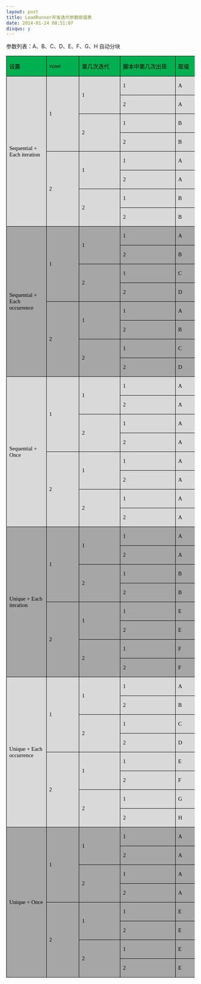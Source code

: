 ```yaml
---
layout: post
title: LoadRunner并发迭代参数取值表
date: 2014-01-24 08:51:07
disqus: y
---
```


参数列表：A、B、C、D、E、F、G、H
自动分块

<table class="MsoNormalTable  " border="0" cellspacing="0" cellpadding="0" width="437" style="">

<tbody>

<tr style="height:13.5pt">

<td width="91" nowrap="nowrap" style="width:68.4pt; border-style:none solid solid; border-right-color:windowtext; border-bottom-color:windowtext; border-left-color:windowtext; border-right-width:1pt; border-bottom-width:1pt; border-left-width:1pt; background-color:rgb(0,176,80); padding:0cm 5.4pt; height:13.5pt">

<span style="font-size:11pt; font-family:宋体; color:black">设置<span lang="EN-US"></span></span>

</td>

<td width="72" nowrap="nowrap" style="width:54.2pt; border-style:none solid solid none; border-bottom-color:windowtext; border-bottom-width:1pt; border-right-color:windowtext; border-right-width:1pt; background-color:rgb(0,176,80); padding:0cm 5.4pt; height:13.5pt">

<span class="SpellE"><span lang="EN-US" style="font-size:11pt; font-family:宋体; color:black">vuser</span></span><span lang="EN-US" style="font-size:11pt; font-family:宋体; color:black"></span>

</td>

<td width="94" nowrap="nowrap" style="width:70.8pt; border-style:none solid solid none; border-bottom-color:windowtext; border-bottom-width:1pt; border-right-color:windowtext; border-right-width:1pt; background-color:rgb(0,176,80); padding:0cm 5.4pt; height:13.5pt">

<span style="font-size:11pt; font-family:宋体; color:black">第几次迭代<span lang="EN-US"></span></span>

</td>

<td width="132" nowrap="nowrap" style="width:99.25pt; border-style:none solid solid none; border-bottom-color:windowtext; border-bottom-width:1pt; border-right-color:windowtext; border-right-width:1pt; background-color:rgb(0,176,80); padding:0cm 5.4pt; height:13.5pt">

<span style="font-size:11pt; font-family:宋体; color:black">脚本中第几次出现<span lang="EN-US"></span></span>

</td>

<td width="47" nowrap="nowrap" style="width:35.45pt; border-style:none solid solid none; border-bottom-color:windowtext; border-bottom-width:1pt; border-right-color:windowtext; border-right-width:1pt; background-color:rgb(0,176,80); padding:0cm 5.4pt; height:13.5pt">

<span style="font-size:11pt; font-family:宋体; color:black">取值<span lang="EN-US"></span></span>

</td>

</tr>

<tr style="height:13.5pt">

<td width="91" rowspan="8" style="width:68.4pt; border-style:none solid solid; border-right-color:windowtext; border-bottom-color:windowtext; border-left-color:windowtext; border-right-width:1pt; border-bottom-width:1pt; border-left-width:1pt; background-color:rgb(217,217,217); padding:0cm 5.4pt; height:13.5pt">

<span lang="EN-US" style="font-size:11pt; font-family:宋体; color:black">Sequential + Each iteration</span>

</td>

<td width="72" nowrap="nowrap" rowspan="4" style="width:54.2pt; border-style:none solid solid none; border-bottom-color:windowtext; border-bottom-width:1pt; border-right-color:windowtext; border-right-width:1pt; background-color:rgb(217,217,217); padding:0cm 5.4pt; height:13.5pt">

<span lang="EN-US" style="font-size:11pt; font-family:宋体; color:black">1</span>

</td>

<td width="94" nowrap="nowrap" rowspan="2" style="width:70.8pt; border-style:none solid solid none; border-bottom-color:windowtext; border-bottom-width:1pt; border-right-color:windowtext; border-right-width:1pt; background-color:rgb(217,217,217); padding:0cm 5.4pt; height:13.5pt">

<span lang="EN-US" style="font-size:11pt; font-family:宋体; color:black">1</span>

</td>

<td width="132" nowrap="nowrap" style="width:99.25pt; border-style:none solid solid none; border-bottom-color:windowtext; border-bottom-width:1pt; border-right-color:windowtext; border-right-width:1pt; background-color:rgb(217,217,217); padding:0cm 5.4pt; height:13.5pt">

<span lang="EN-US" style="font-size:11pt; font-family:宋体; color:black">1</span>

</td>

<td width="47" nowrap="nowrap" style="width:35.45pt; border-style:none solid solid none; border-bottom-color:windowtext; border-bottom-width:1pt; border-right-color:windowtext; border-right-width:1pt; background-color:rgb(217,217,217); padding:0cm 5.4pt; height:13.5pt">

<span lang="EN-US" style="font-size:11pt; font-family:宋体; color:black">A</span>

</td>

</tr>

<tr style="height:13.5pt">

<td width="132" nowrap="nowrap" style="width:99.25pt; border-style:none solid solid none; border-bottom-color:windowtext; border-bottom-width:1pt; border-right-color:windowtext; border-right-width:1pt; background-color:rgb(217,217,217); padding:0cm 5.4pt; height:13.5pt">

<span lang="EN-US" style="font-size:11pt; font-family:宋体; color:black">2</span>

</td>

<td width="47" nowrap="nowrap" style="width:35.45pt; border-style:none solid solid none; border-bottom-color:windowtext; border-bottom-width:1pt; border-right-color:windowtext; border-right-width:1pt; background-color:rgb(217,217,217); padding:0cm 5.4pt; height:13.5pt">

<span lang="EN-US" style="font-size:11pt; font-family:宋体; color:black">A</span>

</td>

</tr>

<tr style="height:13.5pt">

<td width="94" nowrap="nowrap" rowspan="2" style="width:70.8pt; border-style:none solid solid none; border-bottom-color:windowtext; border-bottom-width:1pt; border-right-color:windowtext; border-right-width:1pt; background-color:rgb(217,217,217); padding:0cm 5.4pt; height:13.5pt">

<span lang="EN-US" style="font-size:11pt; font-family:宋体; color:black">2</span>

</td>

<td width="132" nowrap="nowrap" style="width:99.25pt; border-style:none solid solid none; border-bottom-color:windowtext; border-bottom-width:1pt; border-right-color:windowtext; border-right-width:1pt; background-color:rgb(217,217,217); padding:0cm 5.4pt; height:13.5pt">

<span lang="EN-US" style="font-size:11pt; font-family:宋体; color:black">1</span>

</td>

<td width="47" nowrap="nowrap" style="width:35.45pt; border-style:none solid solid none; border-bottom-color:windowtext; border-bottom-width:1pt; border-right-color:windowtext; border-right-width:1pt; background-color:rgb(217,217,217); padding:0cm 5.4pt; height:13.5pt">

<span lang="EN-US" style="font-size:11pt; font-family:宋体; color:black">B</span>

</td>

</tr>

<tr style="height:13.5pt">

<td width="132" nowrap="nowrap" style="width:99.25pt; border-style:none solid solid none; border-bottom-color:windowtext; border-bottom-width:1pt; border-right-color:windowtext; border-right-width:1pt; background-color:rgb(217,217,217); padding:0cm 5.4pt; height:13.5pt">

<span lang="EN-US" style="font-size:11pt; font-family:宋体; color:black">2</span>

</td>

<td width="47" nowrap="nowrap" style="width:35.45pt; border-style:none solid solid none; border-bottom-color:windowtext; border-bottom-width:1pt; border-right-color:windowtext; border-right-width:1pt; background-color:rgb(217,217,217); padding:0cm 5.4pt; height:13.5pt">

<span lang="EN-US" style="font-size:11pt; font-family:宋体; color:black">B</span>

</td>

</tr>

<tr style="height:13.5pt">

<td width="72" nowrap="nowrap" rowspan="4" style="width:54.2pt; border-style:none solid solid none; border-bottom-color:windowtext; border-bottom-width:1pt; border-right-color:windowtext; border-right-width:1pt; background-color:rgb(217,217,217); padding:0cm 5.4pt; height:13.5pt">

<span lang="EN-US" style="font-size:11pt; font-family:宋体; color:black">2</span>

</td>

<td width="94" nowrap="nowrap" rowspan="2" style="width:70.8pt; border-style:none solid solid none; border-bottom-color:windowtext; border-bottom-width:1pt; border-right-color:windowtext; border-right-width:1pt; background-color:rgb(217,217,217); padding:0cm 5.4pt; height:13.5pt">

<span lang="EN-US" style="font-size:11pt; font-family:宋体; color:black">1</span>

</td>

<td width="132" nowrap="nowrap" style="width:99.25pt; border-style:none solid solid none; border-bottom-color:windowtext; border-bottom-width:1pt; border-right-color:windowtext; border-right-width:1pt; background-color:rgb(217,217,217); padding:0cm 5.4pt; height:13.5pt">

<span lang="EN-US" style="font-size:11pt; font-family:宋体; color:black">1</span>

</td>

<td width="47" nowrap="nowrap" style="width:35.45pt; border-style:none solid solid none; border-bottom-color:windowtext; border-bottom-width:1pt; border-right-color:windowtext; border-right-width:1pt; background-color:rgb(217,217,217); padding:0cm 5.4pt; height:13.5pt">

<span lang="EN-US" style="font-size:11pt; font-family:宋体; color:black">A</span>

</td>

</tr>

<tr style="height:13.5pt">

<td width="132" nowrap="nowrap" style="width:99.25pt; border-style:none solid solid none; border-bottom-color:windowtext; border-bottom-width:1pt; border-right-color:windowtext; border-right-width:1pt; background-color:rgb(217,217,217); padding:0cm 5.4pt; height:13.5pt">

<span lang="EN-US" style="font-size:11pt; font-family:宋体; color:black">2</span>

</td>

<td width="47" nowrap="nowrap" style="width:35.45pt; border-style:none solid solid none; border-bottom-color:windowtext; border-bottom-width:1pt; border-right-color:windowtext; border-right-width:1pt; background-color:rgb(217,217,217); padding:0cm 5.4pt; height:13.5pt">

<span lang="EN-US" style="font-size:11pt; font-family:宋体; color:black">A</span>

</td>

</tr>

<tr style="height:13.5pt">

<td width="94" nowrap="nowrap" rowspan="2" style="width:70.8pt; border-style:none solid solid none; border-bottom-color:windowtext; border-bottom-width:1pt; border-right-color:windowtext; border-right-width:1pt; background-color:rgb(217,217,217); padding:0cm 5.4pt; height:13.5pt">

<span lang="EN-US" style="font-size:11pt; font-family:宋体; color:black">2</span>

</td>

<td width="132" nowrap="nowrap" style="width:99.25pt; border-style:none solid solid none; border-bottom-color:windowtext; border-bottom-width:1pt; border-right-color:windowtext; border-right-width:1pt; background-color:rgb(217,217,217); padding:0cm 5.4pt; height:13.5pt">

<span lang="EN-US" style="font-size:11pt; font-family:宋体; color:black">1</span>

</td>

<td width="47" nowrap="nowrap" style="width:35.45pt; border-style:none solid solid none; border-bottom-color:windowtext; border-bottom-width:1pt; border-right-color:windowtext; border-right-width:1pt; background-color:rgb(217,217,217); padding:0cm 5.4pt; height:13.5pt">

<span lang="EN-US" style="font-size:11pt; font-family:宋体; color:black">B</span>

</td>

</tr>

<tr style="height:13.5pt">

<td width="132" nowrap="nowrap" style="width:99.25pt; border-style:none solid solid none; border-bottom-color:windowtext; border-bottom-width:1pt; border-right-color:windowtext; border-right-width:1pt; background-color:rgb(217,217,217); padding:0cm 5.4pt; height:13.5pt">

<span lang="EN-US" style="font-size:11pt; font-family:宋体; color:black">2</span>

</td>

<td width="47" nowrap="nowrap" style="width:35.45pt; border-style:none solid solid none; border-bottom-color:windowtext; border-bottom-width:1pt; border-right-color:windowtext; border-right-width:1pt; background-color:rgb(217,217,217); padding:0cm 5.4pt; height:13.5pt">

<span lang="EN-US" style="font-size:11pt; font-family:宋体; color:black">B</span>

</td>

</tr>

<tr style="height:13.5pt">

<td width="91" rowspan="8" style="width:68.4pt; border-style:none solid solid; border-right-color:windowtext; border-bottom-color:windowtext; border-left-color:windowtext; border-right-width:1pt; border-bottom-width:1pt; border-left-width:1pt; background-color:rgb(166,166,166); padding:0cm 5.4pt; height:13.5pt">

<span lang="EN-US" style="font-size:11pt; font-family:宋体; color:black">Sequential + Each occurrence<span></span></span>

</td>

<td width="72" nowrap="nowrap" rowspan="4" style="width:54.2pt; border-style:none solid solid none; border-bottom-color:windowtext; border-bottom-width:1pt; border-right-color:windowtext; border-right-width:1pt; background-color:rgb(166,166,166); padding:0cm 5.4pt; height:13.5pt">

<span lang="EN-US" style="font-size:11pt; font-family:宋体; color:black">1</span>

</td>

<td width="94" nowrap="nowrap" rowspan="2" style="width:70.8pt; border-style:none solid solid none; border-bottom-color:windowtext; border-bottom-width:1pt; border-right-color:windowtext; border-right-width:1pt; background-color:rgb(166,166,166); padding:0cm 5.4pt; height:13.5pt">

<span lang="EN-US" style="font-size:11pt; font-family:宋体; color:black">1</span>

</td>

<td width="132" nowrap="nowrap" style="width:99.25pt; border-style:none solid solid none; border-bottom-color:windowtext; border-bottom-width:1pt; border-right-color:windowtext; border-right-width:1pt; background-color:rgb(166,166,166); padding:0cm 5.4pt; height:13.5pt">

<span lang="EN-US" style="font-size:11pt; font-family:宋体; color:black">1</span>

</td>

<td width="47" nowrap="nowrap" style="width:35.45pt; border-style:none solid solid none; border-bottom-color:windowtext; border-bottom-width:1pt; border-right-color:windowtext; border-right-width:1pt; background-color:rgb(166,166,166); padding:0cm 5.4pt; height:13.5pt">

<span lang="EN-US" style="font-size:11pt; font-family:宋体; color:black">A</span>

</td>

</tr>

<tr style="height:13.5pt">

<td width="132" nowrap="nowrap" style="width:99.25pt; border-style:none solid solid none; border-bottom-color:windowtext; border-bottom-width:1pt; border-right-color:windowtext; border-right-width:1pt; background-color:rgb(166,166,166); padding:0cm 5.4pt; height:13.5pt">

<span lang="EN-US" style="font-size:11pt; font-family:宋体; color:black">2</span>

</td>

<td width="47" nowrap="nowrap" style="width:35.45pt; border-style:none solid solid none; border-bottom-color:windowtext; border-bottom-width:1pt; border-right-color:windowtext; border-right-width:1pt; background-color:rgb(166,166,166); padding:0cm 5.4pt; height:13.5pt">

<span lang="EN-US" style="font-size:11pt; font-family:宋体; color:black">B</span>

</td>

</tr>

<tr style="height:13.5pt">

<td width="94" nowrap="nowrap" rowspan="2" style="width:70.8pt; border-style:none solid solid none; border-bottom-color:windowtext; border-bottom-width:1pt; border-right-color:windowtext; border-right-width:1pt; background-color:rgb(166,166,166); padding:0cm 5.4pt; height:13.5pt">

<span lang="EN-US" style="font-size:11pt; font-family:宋体; color:black">2</span>

</td>

<td width="132" nowrap="nowrap" style="width:99.25pt; border-style:none solid solid none; border-bottom-color:windowtext; border-bottom-width:1pt; border-right-color:windowtext; border-right-width:1pt; background-color:rgb(166,166,166); padding:0cm 5.4pt; height:13.5pt">

<span lang="EN-US" style="font-size:11pt; font-family:宋体; color:black">1</span>

</td>

<td width="47" nowrap="nowrap" style="width:35.45pt; border-style:none solid solid none; border-bottom-color:windowtext; border-bottom-width:1pt; border-right-color:windowtext; border-right-width:1pt; background-color:rgb(166,166,166); padding:0cm 5.4pt; height:13.5pt">

<span lang="EN-US" style="font-size:11pt; font-family:宋体; color:black">C</span>

</td>

</tr>

<tr style="height:13.5pt">

<td width="132" nowrap="nowrap" style="width:99.25pt; border-style:none solid solid none; border-bottom-color:windowtext; border-bottom-width:1pt; border-right-color:windowtext; border-right-width:1pt; background-color:rgb(166,166,166); padding:0cm 5.4pt; height:13.5pt">

<span lang="EN-US" style="font-size:11pt; font-family:宋体; color:black">2</span>

</td>

<td width="47" nowrap="nowrap" style="width:35.45pt; border-style:none solid solid none; border-bottom-color:windowtext; border-bottom-width:1pt; border-right-color:windowtext; border-right-width:1pt; background-color:rgb(166,166,166); padding:0cm 5.4pt; height:13.5pt">

<span lang="EN-US" style="font-size:11pt; font-family:宋体; color:black">D</span>

</td>

</tr>

<tr style="height:13.5pt">

<td width="72" nowrap="nowrap" rowspan="4" style="width:54.2pt; border-style:none solid solid none; border-bottom-color:windowtext; border-bottom-width:1pt; border-right-color:windowtext; border-right-width:1pt; background-color:rgb(166,166,166); padding:0cm 5.4pt; height:13.5pt">

<span lang="EN-US" style="font-size:11pt; font-family:宋体; color:black">2</span>

</td>

<td width="94" nowrap="nowrap" rowspan="2" style="width:70.8pt; border-style:none solid solid none; border-bottom-color:windowtext; border-bottom-width:1pt; border-right-color:windowtext; border-right-width:1pt; background-color:rgb(166,166,166); padding:0cm 5.4pt; height:13.5pt">

<span lang="EN-US" style="font-size:11pt; font-family:宋体; color:black">1</span>

</td>

<td width="132" nowrap="nowrap" style="width:99.25pt; border-style:none solid solid none; border-bottom-color:windowtext; border-bottom-width:1pt; border-right-color:windowtext; border-right-width:1pt; background-color:rgb(166,166,166); padding:0cm 5.4pt; height:13.5pt">

<span lang="EN-US" style="font-size:11pt; font-family:宋体; color:black">1</span>

</td>

<td width="47" nowrap="nowrap" style="width:35.45pt; border-style:none solid solid none; border-bottom-color:windowtext; border-bottom-width:1pt; border-right-color:windowtext; border-right-width:1pt; background-color:rgb(166,166,166); padding:0cm 5.4pt; height:13.5pt">

<span lang="EN-US" style="font-size:11pt; font-family:宋体; color:black">A</span>

</td>

</tr>

<tr style="height:13.5pt">

<td width="132" nowrap="nowrap" style="width:99.25pt; border-style:none solid solid none; border-bottom-color:windowtext; border-bottom-width:1pt; border-right-color:windowtext; border-right-width:1pt; background-color:rgb(166,166,166); padding:0cm 5.4pt; height:13.5pt">

<span lang="EN-US" style="font-size:11pt; font-family:宋体; color:black">2</span>

</td>

<td width="47" nowrap="nowrap" style="width:35.45pt; border-style:none solid solid none; border-bottom-color:windowtext; border-bottom-width:1pt; border-right-color:windowtext; border-right-width:1pt; background-color:rgb(166,166,166); padding:0cm 5.4pt; height:13.5pt">

<span lang="EN-US" style="font-size:11pt; font-family:宋体; color:black">B</span>

</td>

</tr>

<tr style="height:13.5pt">

<td width="94" nowrap="nowrap" rowspan="2" style="width:70.8pt; border-style:none solid solid none; border-bottom-color:windowtext; border-bottom-width:1pt; border-right-color:windowtext; border-right-width:1pt; background-color:rgb(166,166,166); padding:0cm 5.4pt; height:13.5pt">

<span lang="EN-US" style="font-size:11pt; font-family:宋体; color:black">2</span>

</td>

<td width="132" nowrap="nowrap" style="width:99.25pt; border-style:none solid solid none; border-bottom-color:windowtext; border-bottom-width:1pt; border-right-color:windowtext; border-right-width:1pt; background-color:rgb(166,166,166); padding:0cm 5.4pt; height:13.5pt">

<span lang="EN-US" style="font-size:11pt; font-family:宋体; color:black">1</span>

</td>

<td width="47" nowrap="nowrap" style="width:35.45pt; border-style:none solid solid none; border-bottom-color:windowtext; border-bottom-width:1pt; border-right-color:windowtext; border-right-width:1pt; background-color:rgb(166,166,166); padding:0cm 5.4pt; height:13.5pt">

<span lang="EN-US" style="font-size:11pt; font-family:宋体; color:black">C</span>

</td>

</tr>

<tr style="height:13.5pt">

<td width="132" nowrap="nowrap" style="width:99.25pt; border-style:none solid solid none; border-bottom-color:windowtext; border-bottom-width:1pt; border-right-color:windowtext; border-right-width:1pt; background-color:rgb(166,166,166); padding:0cm 5.4pt; height:13.5pt">

<span lang="EN-US" style="font-size:11pt; font-family:宋体; color:black">2</span>

</td>

<td width="47" nowrap="nowrap" style="width:35.45pt; border-style:none solid solid none; border-bottom-color:windowtext; border-bottom-width:1pt; border-right-color:windowtext; border-right-width:1pt; background-color:rgb(166,166,166); padding:0cm 5.4pt; height:13.5pt">

<span lang="EN-US" style="font-size:11pt; font-family:宋体; color:black">D</span>

</td>

</tr>

<tr style="height:13.5pt">

<td width="91" rowspan="8" style="width:68.4pt; border-style:none solid solid; border-right-color:windowtext; border-bottom-color:windowtext; border-left-color:windowtext; border-right-width:1pt; border-bottom-width:1pt; border-left-width:1pt; background-color:rgb(217,217,217); padding:0cm 5.4pt; height:13.5pt">

<span lang="EN-US" style="font-size:11pt; font-family:宋体; color:black">Sequential + Once<span></span></span>

</td>

<td width="72" nowrap="nowrap" rowspan="4" style="width:54.2pt; border-style:none solid solid none; border-bottom-color:windowtext; border-bottom-width:1pt; border-right-color:windowtext; border-right-width:1pt; background-color:rgb(217,217,217); padding:0cm 5.4pt; height:13.5pt">

<span lang="EN-US" style="font-size:11pt; font-family:宋体; color:black">1</span>

</td>

<td width="94" nowrap="nowrap" rowspan="2" style="width:70.8pt; border-style:none solid solid none; border-bottom-color:windowtext; border-bottom-width:1pt; border-right-color:windowtext; border-right-width:1pt; background-color:rgb(217,217,217); padding:0cm 5.4pt; height:13.5pt">

<span lang="EN-US" style="font-size:11pt; font-family:宋体; color:black">1</span>

</td>

<td width="132" nowrap="nowrap" style="width:99.25pt; border-style:none solid solid none; border-bottom-color:windowtext; border-bottom-width:1pt; border-right-color:windowtext; border-right-width:1pt; background-color:rgb(217,217,217); padding:0cm 5.4pt; height:13.5pt">

<span lang="EN-US" style="font-size:11pt; font-family:宋体; color:black">1</span>

</td>

<td width="47" nowrap="nowrap" style="width:35.45pt; border-style:none solid solid none; border-bottom-color:windowtext; border-bottom-width:1pt; border-right-color:windowtext; border-right-width:1pt; background-color:rgb(217,217,217); padding:0cm 5.4pt; height:13.5pt">

<span lang="EN-US" style="font-size:11pt; font-family:宋体; color:black">A</span>

</td>

</tr>

<tr style="height:13.5pt">

<td width="132" nowrap="nowrap" style="width:99.25pt; border-style:none solid solid none; border-bottom-color:windowtext; border-bottom-width:1pt; border-right-color:windowtext; border-right-width:1pt; background-color:rgb(217,217,217); padding:0cm 5.4pt; height:13.5pt">

<span lang="EN-US" style="font-size:11pt; font-family:宋体; color:black">2</span>

</td>

<td width="47" nowrap="nowrap" style="width:35.45pt; border-style:none solid solid none; border-bottom-color:windowtext; border-bottom-width:1pt; border-right-color:windowtext; border-right-width:1pt; background-color:rgb(217,217,217); padding:0cm 5.4pt; height:13.5pt">

<span lang="EN-US" style="font-size:11pt; font-family:宋体; color:black">A</span>

</td>

</tr>

<tr style="height:13.5pt">

<td width="94" nowrap="nowrap" rowspan="2" style="width:70.8pt; border-style:none solid solid none; border-bottom-color:windowtext; border-bottom-width:1pt; border-right-color:windowtext; border-right-width:1pt; background-color:rgb(217,217,217); padding:0cm 5.4pt; height:13.5pt">

<span lang="EN-US" style="font-size:11pt; font-family:宋体; color:black">2</span>

</td>

<td width="132" nowrap="nowrap" style="width:99.25pt; border-style:none solid solid none; border-bottom-color:windowtext; border-bottom-width:1pt; border-right-color:windowtext; border-right-width:1pt; background-color:rgb(217,217,217); padding:0cm 5.4pt; height:13.5pt">

<span lang="EN-US" style="font-size:11pt; font-family:宋体; color:black">1</span>

</td>

<td width="47" nowrap="nowrap" style="width:35.45pt; border-style:none solid solid none; border-bottom-color:windowtext; border-bottom-width:1pt; border-right-color:windowtext; border-right-width:1pt; background-color:rgb(217,217,217); padding:0cm 5.4pt; height:13.5pt">

<span lang="EN-US" style="font-size:11pt; font-family:宋体; color:black">A</span>

</td>

</tr>

<tr style="height:13.5pt">

<td width="132" nowrap="nowrap" style="width:99.25pt; border-style:none solid solid none; border-bottom-color:windowtext; border-bottom-width:1pt; border-right-color:windowtext; border-right-width:1pt; background-color:rgb(217,217,217); padding:0cm 5.4pt; height:13.5pt">

<span lang="EN-US" style="font-size:11pt; font-family:宋体; color:black">2</span>

</td>

<td width="47" nowrap="nowrap" style="width:35.45pt; border-style:none solid solid none; border-bottom-color:windowtext; border-bottom-width:1pt; border-right-color:windowtext; border-right-width:1pt; background-color:rgb(217,217,217); padding:0cm 5.4pt; height:13.5pt">

<span lang="EN-US" style="font-size:11pt; font-family:宋体; color:black">A</span>

</td>

</tr>

<tr style="height:13.5pt">

<td width="72" nowrap="nowrap" rowspan="4" style="width:54.2pt; border-style:none solid solid none; border-bottom-color:windowtext; border-bottom-width:1pt; border-right-color:windowtext; border-right-width:1pt; background-color:rgb(217,217,217); padding:0cm 5.4pt; height:13.5pt">

<span lang="EN-US" style="font-size:11pt; font-family:宋体; color:black">2</span>

</td>

<td width="94" nowrap="nowrap" rowspan="2" style="width:70.8pt; border-style:none solid solid none; border-bottom-color:windowtext; border-bottom-width:1pt; border-right-color:windowtext; border-right-width:1pt; background-color:rgb(217,217,217); padding:0cm 5.4pt; height:13.5pt">

<span lang="EN-US" style="font-size:11pt; font-family:宋体; color:black">1</span>

</td>

<td width="132" nowrap="nowrap" style="width:99.25pt; border-style:none solid solid none; border-bottom-color:windowtext; border-bottom-width:1pt; border-right-color:windowtext; border-right-width:1pt; background-color:rgb(217,217,217); padding:0cm 5.4pt; height:13.5pt">

<span lang="EN-US" style="font-size:11pt; font-family:宋体; color:black">1</span>

</td>

<td width="47" nowrap="nowrap" style="width:35.45pt; border-style:none solid solid none; border-bottom-color:windowtext; border-bottom-width:1pt; border-right-color:windowtext; border-right-width:1pt; background-color:rgb(217,217,217); padding:0cm 5.4pt; height:13.5pt">

<span lang="EN-US" style="font-size:11pt; font-family:宋体; color:black">A</span>

</td>

</tr>

<tr style="height:13.5pt">

<td width="132" nowrap="nowrap" style="width:99.25pt; border-style:none solid solid none; border-bottom-color:windowtext; border-bottom-width:1pt; border-right-color:windowtext; border-right-width:1pt; background-color:rgb(217,217,217); padding:0cm 5.4pt; height:13.5pt">

<span lang="EN-US" style="font-size:11pt; font-family:宋体; color:black">2</span>

</td>

<td width="47" nowrap="nowrap" style="width:35.45pt; border-style:none solid solid none; border-bottom-color:windowtext; border-bottom-width:1pt; border-right-color:windowtext; border-right-width:1pt; background-color:rgb(217,217,217); padding:0cm 5.4pt; height:13.5pt">

<span lang="EN-US" style="font-size:11pt; font-family:宋体; color:black">A</span>

</td>

</tr>

<tr style="height:13.5pt">

<td width="94" nowrap="nowrap" rowspan="2" style="width:70.8pt; border-style:none solid solid none; border-bottom-color:windowtext; border-bottom-width:1pt; border-right-color:windowtext; border-right-width:1pt; background-color:rgb(217,217,217); padding:0cm 5.4pt; height:13.5pt">

<span lang="EN-US" style="font-size:11pt; font-family:宋体; color:black">2</span>

</td>

<td width="132" nowrap="nowrap" style="width:99.25pt; border-style:none solid solid none; border-bottom-color:windowtext; border-bottom-width:1pt; border-right-color:windowtext; border-right-width:1pt; background-color:rgb(217,217,217); padding:0cm 5.4pt; height:13.5pt">

<span lang="EN-US" style="font-size:11pt; font-family:宋体; color:black">1</span>

</td>

<td width="47" nowrap="nowrap" style="width:35.45pt; border-style:none solid solid none; border-bottom-color:windowtext; border-bottom-width:1pt; border-right-color:windowtext; border-right-width:1pt; background-color:rgb(217,217,217); padding:0cm 5.4pt; height:13.5pt">

<span lang="EN-US" style="font-size:11pt; font-family:宋体; color:black">A</span>

</td>

</tr>

<tr style="height:13.5pt">

<td width="132" nowrap="nowrap" style="width:99.25pt; border-style:none solid solid none; border-bottom-color:windowtext; border-bottom-width:1pt; border-right-color:windowtext; border-right-width:1pt; background-color:rgb(217,217,217); padding:0cm 5.4pt; height:13.5pt">

<span lang="EN-US" style="font-size:11pt; font-family:宋体; color:black">2</span>

</td>

<td width="47" nowrap="nowrap" style="width:35.45pt; border-style:none solid solid none; border-bottom-color:windowtext; border-bottom-width:1pt; border-right-color:windowtext; border-right-width:1pt; background-color:rgb(217,217,217); padding:0cm 5.4pt; height:13.5pt">

<span lang="EN-US" style="font-size:11pt; font-family:宋体; color:black">A</span>

</td>

</tr>

<tr style="height:13.5pt">

<td width="91" rowspan="8" style="width:68.4pt; border-style:none solid solid; border-right-color:windowtext; border-bottom-color:windowtext; border-left-color:windowtext; border-right-width:1pt; border-bottom-width:1pt; border-left-width:1pt; background-color:rgb(166,166,166); padding:0cm 5.4pt; height:13.5pt">

<span lang="EN-US" style="font-size:11pt; font-family:宋体; color:black">Unique + Each iteration<span></span></span>

</td>

<td width="72" nowrap="nowrap" rowspan="4" style="width:54.2pt; border-style:none solid solid none; border-bottom-color:windowtext; border-bottom-width:1pt; border-right-color:windowtext; border-right-width:1pt; background-color:rgb(166,166,166); padding:0cm 5.4pt; height:13.5pt">

<span lang="EN-US" style="font-size:11pt; font-family:宋体; color:black">1</span>

</td>

<td width="94" nowrap="nowrap" rowspan="2" style="width:70.8pt; border-style:none solid solid none; border-bottom-color:windowtext; border-bottom-width:1pt; border-right-color:windowtext; border-right-width:1pt; background-color:rgb(166,166,166); padding:0cm 5.4pt; height:13.5pt">

<span lang="EN-US" style="font-size:11pt; font-family:宋体; color:black">1</span>

</td>

<td width="132" nowrap="nowrap" style="width:99.25pt; border-style:none solid solid none; border-bottom-color:windowtext; border-bottom-width:1pt; border-right-color:windowtext; border-right-width:1pt; background-color:rgb(166,166,166); padding:0cm 5.4pt; height:13.5pt">

<span lang="EN-US" style="font-size:11pt; font-family:宋体; color:black">1</span>

</td>

<td width="47" nowrap="nowrap" style="width:35.45pt; border-style:none solid solid none; border-bottom-color:windowtext; border-bottom-width:1pt; border-right-color:windowtext; border-right-width:1pt; background-color:rgb(166,166,166); padding:0cm 5.4pt; height:13.5pt">

<span lang="EN-US" style="font-size:11pt; font-family:宋体; color:black">A</span>

</td>

</tr>

<tr style="height:13.5pt">

<td width="132" nowrap="nowrap" style="width:99.25pt; border-style:none solid solid none; border-bottom-color:windowtext; border-bottom-width:1pt; border-right-color:windowtext; border-right-width:1pt; background-color:rgb(166,166,166); padding:0cm 5.4pt; height:13.5pt">

<span lang="EN-US" style="font-size:11pt; font-family:宋体; color:black">2</span>

</td>

<td width="47" nowrap="nowrap" style="width:35.45pt; border-style:none solid solid none; border-bottom-color:windowtext; border-bottom-width:1pt; border-right-color:windowtext; border-right-width:1pt; background-color:rgb(166,166,166); padding:0cm 5.4pt; height:13.5pt">

<span lang="EN-US" style="font-size:11pt; font-family:宋体; color:black">A</span>

</td>

</tr>

<tr style="height:13.5pt">

<td width="94" nowrap="nowrap" rowspan="2" style="width:70.8pt; border-style:none solid solid none; border-bottom-color:windowtext; border-bottom-width:1pt; border-right-color:windowtext; border-right-width:1pt; background-color:rgb(166,166,166); padding:0cm 5.4pt; height:13.5pt">

<span lang="EN-US" style="font-size:11pt; font-family:宋体; color:black">2</span>

</td>

<td width="132" nowrap="nowrap" style="width:99.25pt; border-style:none solid solid none; border-bottom-color:windowtext; border-bottom-width:1pt; border-right-color:windowtext; border-right-width:1pt; background-color:rgb(166,166,166); padding:0cm 5.4pt; height:13.5pt">

<span lang="EN-US" style="font-size:11pt; font-family:宋体; color:black">1</span>

</td>

<td width="47" nowrap="nowrap" style="width:35.45pt; border-style:none solid solid none; border-bottom-color:windowtext; border-bottom-width:1pt; border-right-color:windowtext; border-right-width:1pt; background-color:rgb(166,166,166); padding:0cm 5.4pt; height:13.5pt">

<span lang="EN-US" style="font-size:11pt; font-family:宋体; color:black">B</span>

</td>

</tr>

<tr style="height:13.5pt">

<td width="132" nowrap="nowrap" style="width:99.25pt; border-style:none solid solid none; border-bottom-color:windowtext; border-bottom-width:1pt; border-right-color:windowtext; border-right-width:1pt; background-color:rgb(166,166,166); padding:0cm 5.4pt; height:13.5pt">

<span lang="EN-US" style="font-size:11pt; font-family:宋体; color:black">2</span>

</td>

<td width="47" nowrap="nowrap" style="width:35.45pt; border-style:none solid solid none; border-bottom-color:windowtext; border-bottom-width:1pt; border-right-color:windowtext; border-right-width:1pt; background-color:rgb(166,166,166); padding:0cm 5.4pt; height:13.5pt">

<span lang="EN-US" style="font-size:11pt; font-family:宋体; color:black">B</span>

</td>

</tr>

<tr style="height:13.5pt">

<td width="72" nowrap="nowrap" rowspan="4" style="width:54.2pt; border-style:none solid solid none; border-bottom-color:windowtext; border-bottom-width:1pt; border-right-color:windowtext; border-right-width:1pt; background-color:rgb(166,166,166); padding:0cm 5.4pt; height:13.5pt">

<span lang="EN-US" style="font-size:11pt; font-family:宋体; color:black">2</span>

</td>

<td width="94" nowrap="nowrap" rowspan="2" style="width:70.8pt; border-style:none solid solid none; border-bottom-color:windowtext; border-bottom-width:1pt; border-right-color:windowtext; border-right-width:1pt; background-color:rgb(166,166,166); padding:0cm 5.4pt; height:13.5pt">

<span lang="EN-US" style="font-size:11pt; font-family:宋体; color:black">1</span>

</td>

<td width="132" nowrap="nowrap" style="width:99.25pt; border-style:none solid solid none; border-bottom-color:windowtext; border-bottom-width:1pt; border-right-color:windowtext; border-right-width:1pt; background-color:rgb(166,166,166); padding:0cm 5.4pt; height:13.5pt">

<span lang="EN-US" style="font-size:11pt; font-family:宋体; color:black">1</span>

</td>

<td width="47" nowrap="nowrap" style="width:35.45pt; border-style:none solid solid none; border-bottom-color:windowtext; border-bottom-width:1pt; border-right-color:windowtext; border-right-width:1pt; background-color:rgb(166,166,166); padding:0cm 5.4pt; height:13.5pt">

<span lang="EN-US" style="font-size:11pt; font-family:宋体; color:black">E</span>

</td>

</tr>

<tr style="height:13.5pt">

<td width="132" nowrap="nowrap" style="width:99.25pt; border-style:none solid solid none; border-bottom-color:windowtext; border-bottom-width:1pt; border-right-color:windowtext; border-right-width:1pt; background-color:rgb(166,166,166); padding:0cm 5.4pt; height:13.5pt">

<span lang="EN-US" style="font-size:11pt; font-family:宋体; color:black">2</span>

</td>

<td width="47" nowrap="nowrap" style="width:35.45pt; border-style:none solid solid none; border-bottom-color:windowtext; border-bottom-width:1pt; border-right-color:windowtext; border-right-width:1pt; background-color:rgb(166,166,166); padding:0cm 5.4pt; height:13.5pt">

<span lang="EN-US" style="font-size:11pt; font-family:宋体; color:black">E</span>

</td>

</tr>

<tr style="height:13.5pt">

<td width="94" nowrap="nowrap" rowspan="2" style="width:70.8pt; border-style:none solid solid none; border-bottom-color:windowtext; border-bottom-width:1pt; border-right-color:windowtext; border-right-width:1pt; background-color:rgb(166,166,166); padding:0cm 5.4pt; height:13.5pt">

<span lang="EN-US" style="font-size:11pt; font-family:宋体; color:black">2</span>

</td>

<td width="132" nowrap="nowrap" style="width:99.25pt; border-style:none solid solid none; border-bottom-color:windowtext; border-bottom-width:1pt; border-right-color:windowtext; border-right-width:1pt; background-color:rgb(166,166,166); padding:0cm 5.4pt; height:13.5pt">

<span lang="EN-US" style="font-size:11pt; font-family:宋体; color:black">1</span>

</td>

<td width="47" nowrap="nowrap" style="width:35.45pt; border-style:none solid solid none; border-bottom-color:windowtext; border-bottom-width:1pt; border-right-color:windowtext; border-right-width:1pt; background-color:rgb(166,166,166); padding:0cm 5.4pt; height:13.5pt">

<span lang="EN-US" style="font-size:11pt; font-family:宋体; color:black">F</span>

</td>

</tr>

<tr style="height:13.5pt">

<td width="132" nowrap="nowrap" style="width:99.25pt; border-style:none solid solid none; border-bottom-color:windowtext; border-bottom-width:1pt; border-right-color:windowtext; border-right-width:1pt; background-color:rgb(166,166,166); padding:0cm 5.4pt; height:13.5pt">

<span lang="EN-US" style="font-size:11pt; font-family:宋体; color:black">2</span>

</td>

<td width="47" nowrap="nowrap" style="width:35.45pt; border-style:none solid solid none; border-bottom-color:windowtext; border-bottom-width:1pt; border-right-color:windowtext; border-right-width:1pt; background-color:rgb(166,166,166); padding:0cm 5.4pt; height:13.5pt">

<span lang="EN-US" style="font-size:11pt; font-family:宋体; color:black">F</span>

</td>

</tr>

<tr style="height:13.5pt">

<td width="91" rowspan="8" style="width:68.4pt; border-style:none solid solid; border-right-color:windowtext; border-bottom-color:windowtext; border-left-color:windowtext; border-right-width:1pt; border-bottom-width:1pt; border-left-width:1pt; background-color:rgb(217,217,217); padding:0cm 5.4pt; height:13.5pt">

<span lang="EN-US" style="font-size:11pt; font-family:宋体; color:black">Unique + Each occurrence<span></span></span>

</td>

<td width="72" nowrap="nowrap" rowspan="4" style="width:54.2pt; border-style:none solid solid none; border-bottom-color:windowtext; border-bottom-width:1pt; border-right-color:windowtext; border-right-width:1pt; background-color:rgb(217,217,217); padding:0cm 5.4pt; height:13.5pt">

<span lang="EN-US" style="font-size:11pt; font-family:宋体; color:black">1</span>

</td>

<td width="94" nowrap="nowrap" rowspan="2" style="width:70.8pt; border-style:none solid solid none; border-bottom-color:windowtext; border-bottom-width:1pt; border-right-color:windowtext; border-right-width:1pt; background-color:rgb(217,217,217); padding:0cm 5.4pt; height:13.5pt">

<span lang="EN-US" style="font-size:11pt; font-family:宋体; color:black">1</span>

</td>

<td width="132" nowrap="nowrap" style="width:99.25pt; border-style:none solid solid none; border-bottom-color:windowtext; border-bottom-width:1pt; border-right-color:windowtext; border-right-width:1pt; background-color:rgb(217,217,217); padding:0cm 5.4pt; height:13.5pt">

<span lang="EN-US" style="font-size:11pt; font-family:宋体; color:black">1</span>

</td>

<td width="47" nowrap="nowrap" style="width:35.45pt; border-style:none solid solid none; border-bottom-color:windowtext; border-bottom-width:1pt; border-right-color:windowtext; border-right-width:1pt; background-color:rgb(217,217,217); padding:0cm 5.4pt; height:13.5pt">

<span lang="EN-US" style="font-size:11pt; font-family:宋体; color:black">A</span>

</td>

</tr>

<tr style="height:13.5pt">

<td width="132" nowrap="nowrap" style="width:99.25pt; border-style:none solid solid none; border-bottom-color:windowtext; border-bottom-width:1pt; border-right-color:windowtext; border-right-width:1pt; background-color:rgb(217,217,217); padding:0cm 5.4pt; height:13.5pt">

<span lang="EN-US" style="font-size:11pt; font-family:宋体; color:black">2</span>

</td>

<td width="47" nowrap="nowrap" style="width:35.45pt; border-style:none solid solid none; border-bottom-color:windowtext; border-bottom-width:1pt; border-right-color:windowtext; border-right-width:1pt; background-color:rgb(217,217,217); padding:0cm 5.4pt; height:13.5pt">

<span lang="EN-US" style="font-size:11pt; font-family:宋体; color:black">B</span>

</td>

</tr>

<tr style="height:13.5pt">

<td width="94" nowrap="nowrap" rowspan="2" style="width:70.8pt; border-style:none solid solid none; border-bottom-color:windowtext; border-bottom-width:1pt; border-right-color:windowtext; border-right-width:1pt; background-color:rgb(217,217,217); padding:0cm 5.4pt; height:13.5pt">

<span lang="EN-US" style="font-size:11pt; font-family:宋体; color:black">2</span>

</td>

<td width="132" nowrap="nowrap" style="width:99.25pt; border-style:none solid solid none; border-bottom-color:windowtext; border-bottom-width:1pt; border-right-color:windowtext; border-right-width:1pt; background-color:rgb(217,217,217); padding:0cm 5.4pt; height:13.5pt">

<span lang="EN-US" style="font-size:11pt; font-family:宋体; color:black">1</span>

</td>

<td width="47" nowrap="nowrap" style="width:35.45pt; border-style:none solid solid none; border-bottom-color:windowtext; border-bottom-width:1pt; border-right-color:windowtext; border-right-width:1pt; background-color:rgb(217,217,217); padding:0cm 5.4pt; height:13.5pt">

<span lang="EN-US" style="font-size:11pt; font-family:宋体; color:black">C</span>

</td>

</tr>

<tr style="height:13.5pt">

<td width="132" nowrap="nowrap" style="width:99.25pt; border-style:none solid solid none; border-bottom-color:windowtext; border-bottom-width:1pt; border-right-color:windowtext; border-right-width:1pt; background-color:rgb(217,217,217); padding:0cm 5.4pt; height:13.5pt">

<span lang="EN-US" style="font-size:11pt; font-family:宋体; color:black">2</span>

</td>

<td width="47" nowrap="nowrap" style="width:35.45pt; border-style:none solid solid none; border-bottom-color:windowtext; border-bottom-width:1pt; border-right-color:windowtext; border-right-width:1pt; background-color:rgb(217,217,217); padding:0cm 5.4pt; height:13.5pt">

<span lang="EN-US" style="font-size:11pt; font-family:宋体; color:black">D</span>

</td>

</tr>

<tr style="height:13.5pt">

<td width="72" nowrap="nowrap" rowspan="4" style="width:54.2pt; border-style:none solid solid none; border-bottom-color:windowtext; border-bottom-width:1pt; border-right-color:windowtext; border-right-width:1pt; background-color:rgb(217,217,217); padding:0cm 5.4pt; height:13.5pt">

<span lang="EN-US" style="font-size:11pt; font-family:宋体; color:black">2</span>

</td>

<td width="94" nowrap="nowrap" rowspan="2" style="width:70.8pt; border-style:none solid solid none; border-bottom-color:windowtext; border-bottom-width:1pt; border-right-color:windowtext; border-right-width:1pt; background-color:rgb(217,217,217); padding:0cm 5.4pt; height:13.5pt">

<span lang="EN-US" style="font-size:11pt; font-family:宋体; color:black">1</span>

</td>

<td width="132" nowrap="nowrap" style="width:99.25pt; border-style:none solid solid none; border-bottom-color:windowtext; border-bottom-width:1pt; border-right-color:windowtext; border-right-width:1pt; background-color:rgb(217,217,217); padding:0cm 5.4pt; height:13.5pt">

<span lang="EN-US" style="font-size:11pt; font-family:宋体; color:black">1</span>

</td>

<td width="47" nowrap="nowrap" style="width:35.45pt; border-style:none solid solid none; border-bottom-color:windowtext; border-bottom-width:1pt; border-right-color:windowtext; border-right-width:1pt; background-color:rgb(217,217,217); padding:0cm 5.4pt; height:13.5pt">

<span lang="EN-US" style="font-size:11pt; font-family:宋体; color:black">E</span>

</td>

</tr>

<tr style="height:13.5pt">

<td width="132" nowrap="nowrap" style="width:99.25pt; border-style:none solid solid none; border-bottom-color:windowtext; border-bottom-width:1pt; border-right-color:windowtext; border-right-width:1pt; background-color:rgb(217,217,217); padding:0cm 5.4pt; height:13.5pt">

<span lang="EN-US" style="font-size:11pt; font-family:宋体; color:black">2</span>

</td>

<td width="47" nowrap="nowrap" style="width:35.45pt; border-style:none solid solid none; border-bottom-color:windowtext; border-bottom-width:1pt; border-right-color:windowtext; border-right-width:1pt; background-color:rgb(217,217,217); padding:0cm 5.4pt; height:13.5pt">

<span lang="EN-US" style="font-size:11pt; font-family:宋体; color:black">F</span>

</td>

</tr>

<tr style="height:13.5pt">

<td width="94" nowrap="nowrap" rowspan="2" style="width:70.8pt; border-style:none solid solid none; border-bottom-color:windowtext; border-bottom-width:1pt; border-right-color:windowtext; border-right-width:1pt; background-color:rgb(217,217,217); padding:0cm 5.4pt; height:13.5pt">

<span lang="EN-US" style="font-size:11pt; font-family:宋体; color:black">2</span>

</td>

<td width="132" nowrap="nowrap" style="width:99.25pt; border-style:none solid solid none; border-bottom-color:windowtext; border-bottom-width:1pt; border-right-color:windowtext; border-right-width:1pt; background-color:rgb(217,217,217); padding:0cm 5.4pt; height:13.5pt">

<span lang="EN-US" style="font-size:11pt; font-family:宋体; color:black">1</span>

</td>

<td width="47" nowrap="nowrap" style="width:35.45pt; border-style:none solid solid none; border-bottom-color:windowtext; border-bottom-width:1pt; border-right-color:windowtext; border-right-width:1pt; background-color:rgb(217,217,217); padding:0cm 5.4pt; height:13.5pt">

<span lang="EN-US" style="font-size:11pt; font-family:宋体; color:black">G</span>

</td>

</tr>

<tr style="height:13.5pt">

<td width="132" nowrap="nowrap" style="width:99.25pt; border-style:none solid solid none; border-bottom-color:windowtext; border-bottom-width:1pt; border-right-color:windowtext; border-right-width:1pt; background-color:rgb(217,217,217); padding:0cm 5.4pt; height:13.5pt">

<span lang="EN-US" style="font-size:11pt; font-family:宋体; color:black">2</span>

</td>

<td width="47" nowrap="nowrap" style="width:35.45pt; border-style:none solid solid none; border-bottom-color:windowtext; border-bottom-width:1pt; border-right-color:windowtext; border-right-width:1pt; background-color:rgb(217,217,217); padding:0cm 5.4pt; height:13.5pt">

<span lang="EN-US" style="font-size:11pt; font-family:宋体; color:black">H</span>

</td>

</tr>

<tr style="height:13.5pt">

<td width="91" rowspan="8" style="width:68.4pt; border-style:none solid solid; border-right-color:windowtext; border-bottom-color:windowtext; border-left-color:windowtext; border-right-width:1pt; border-bottom-width:1pt; border-left-width:1pt; background-color:rgb(166,166,166); padding:0cm 5.4pt; height:13.5pt">

<span lang="EN-US" style="font-size:11pt; font-family:宋体; color:black">  
Unique + Once</span>

</td>

<td width="72" nowrap="nowrap" rowspan="4" style="width:54.2pt; border-style:none solid solid none; border-bottom-color:windowtext; border-bottom-width:1pt; border-right-color:windowtext; border-right-width:1pt; background-color:rgb(166,166,166); padding:0cm 5.4pt; height:13.5pt">

<span lang="EN-US" style="font-size:11pt; font-family:宋体; color:black">1</span>

</td>

<td width="94" nowrap="nowrap" rowspan="2" style="width:70.8pt; border-style:none solid solid none; border-bottom-color:windowtext; border-bottom-width:1pt; border-right-color:windowtext; border-right-width:1pt; background-color:rgb(166,166,166); padding:0cm 5.4pt; height:13.5pt">

<span lang="EN-US" style="font-size:11pt; font-family:宋体; color:black">1</span>

</td>

<td width="132" nowrap="nowrap" style="width:99.25pt; border-style:none solid solid none; border-bottom-color:windowtext; border-bottom-width:1pt; border-right-color:windowtext; border-right-width:1pt; background-color:rgb(166,166,166); padding:0cm 5.4pt; height:13.5pt">

<span lang="EN-US" style="font-size:11pt; font-family:宋体; color:black">1</span>

</td>

<td width="47" nowrap="nowrap" style="width:35.45pt; border-style:none solid solid none; border-bottom-color:windowtext; border-bottom-width:1pt; border-right-color:windowtext; border-right-width:1pt; background-color:rgb(166,166,166); padding:0cm 5.4pt; height:13.5pt">

<span lang="EN-US" style="font-size:11pt; font-family:宋体; color:black">A</span>

</td>

</tr>

<tr style="height:13.5pt">

<td width="132" nowrap="nowrap" style="width:99.25pt; border-style:none solid solid none; border-bottom-color:windowtext; border-bottom-width:1pt; border-right-color:windowtext; border-right-width:1pt; background-color:rgb(166,166,166); padding:0cm 5.4pt; height:13.5pt">

<span lang="EN-US" style="font-size:11pt; font-family:宋体; color:black">2</span>

</td>

<td width="47" nowrap="nowrap" style="width:35.45pt; border-style:none solid solid none; border-bottom-color:windowtext; border-bottom-width:1pt; border-right-color:windowtext; border-right-width:1pt; background-color:rgb(166,166,166); padding:0cm 5.4pt; height:13.5pt">

<span lang="EN-US" style="font-size:11pt; font-family:宋体; color:black">A</span>

</td>

</tr>

<tr style="height:13.5pt">

<td width="94" nowrap="nowrap" rowspan="2" style="width:70.8pt; border-style:none solid solid none; border-bottom-color:windowtext; border-bottom-width:1pt; border-right-color:windowtext; border-right-width:1pt; background-color:rgb(166,166,166); padding:0cm 5.4pt; height:13.5pt">

<span lang="EN-US" style="font-size:11pt; font-family:宋体; color:black">2</span>

</td>

<td width="132" nowrap="nowrap" style="width:99.25pt; border-style:none solid solid none; border-bottom-color:windowtext; border-bottom-width:1pt; border-right-color:windowtext; border-right-width:1pt; background-color:rgb(166,166,166); padding:0cm 5.4pt; height:13.5pt">

<span lang="EN-US" style="font-size:11pt; font-family:宋体; color:black">1</span>

</td>

<td width="47" nowrap="nowrap" style="width:35.45pt; border-style:none solid solid none; border-bottom-color:windowtext; border-bottom-width:1pt; border-right-color:windowtext; border-right-width:1pt; background-color:rgb(166,166,166); padding:0cm 5.4pt; height:13.5pt">

<span lang="EN-US" style="font-size:11pt; font-family:宋体; color:black">A</span>

</td>

</tr>

<tr style="height:13.5pt">

<td width="132" nowrap="nowrap" style="width:99.25pt; border-style:none solid solid none; border-bottom-color:windowtext; border-bottom-width:1pt; border-right-color:windowtext; border-right-width:1pt; background-color:rgb(166,166,166); padding:0cm 5.4pt; height:13.5pt">

<span lang="EN-US" style="font-size:11pt; font-family:宋体; color:black">2</span>

</td>

<td width="47" nowrap="nowrap" style="width:35.45pt; border-style:none solid solid none; border-bottom-color:windowtext; border-bottom-width:1pt; border-right-color:windowtext; border-right-width:1pt; background-color:rgb(166,166,166); padding:0cm 5.4pt; height:13.5pt">

<span lang="EN-US" style="font-size:11pt; font-family:宋体; color:black">A</span>

</td>

</tr>

<tr style="height:13.5pt">

<td width="72" nowrap="nowrap" rowspan="4" style="width:54.2pt; border-style:none solid solid none; border-bottom-color:windowtext; border-bottom-width:1pt; border-right-color:windowtext; border-right-width:1pt; background-color:rgb(166,166,166); padding:0cm 5.4pt; height:13.5pt">

<span lang="EN-US" style="font-size:11pt; font-family:宋体; color:black">2</span>

</td>

<td width="94" nowrap="nowrap" rowspan="2" style="width:70.8pt; border-style:none solid solid none; border-bottom-color:windowtext; border-bottom-width:1pt; border-right-color:windowtext; border-right-width:1pt; background-color:rgb(166,166,166); padding:0cm 5.4pt; height:13.5pt">

<span lang="EN-US" style="font-size:11pt; font-family:宋体; color:black">1</span>

</td>

<td width="132" nowrap="nowrap" style="width:99.25pt; border-style:none solid solid none; border-bottom-color:windowtext; border-bottom-width:1pt; border-right-color:windowtext; border-right-width:1pt; background-color:rgb(166,166,166); padding:0cm 5.4pt; height:13.5pt">

<span lang="EN-US" style="font-size:11pt; font-family:宋体; color:black">1</span>

</td>

<td width="47" nowrap="nowrap" style="width:35.45pt; border-style:none solid solid none; border-bottom-color:windowtext; border-bottom-width:1pt; border-right-color:windowtext; border-right-width:1pt; background-color:rgb(166,166,166); padding:0cm 5.4pt; height:13.5pt">

<span lang="EN-US" style="font-size:11pt; font-family:宋体; color:black">E</span>

</td>

</tr>

<tr style="height:13.5pt">

<td width="132" nowrap="nowrap" style="width:99.25pt; border-style:none solid solid none; border-bottom-color:windowtext; border-bottom-width:1pt; border-right-color:windowtext; border-right-width:1pt; background-color:rgb(166,166,166); padding:0cm 5.4pt; height:13.5pt">

<span lang="EN-US" style="font-size:11pt; font-family:宋体; color:black">2</span>

</td>

<td width="47" nowrap="nowrap" style="width:35.45pt; border-style:none solid solid none; border-bottom-color:windowtext; border-bottom-width:1pt; border-right-color:windowtext; border-right-width:1pt; background-color:rgb(166,166,166); padding:0cm 5.4pt; height:13.5pt">

<span lang="EN-US" style="font-size:11pt; font-family:宋体; color:black">E</span>

</td>

</tr>

<tr style="height:13.5pt">

<td width="94" nowrap="nowrap" rowspan="2" style="width:70.8pt; border-style:none solid solid none; border-bottom-color:windowtext; border-bottom-width:1pt; border-right-color:windowtext; border-right-width:1pt; background-color:rgb(166,166,166); padding:0cm 5.4pt; height:13.5pt">

<span lang="EN-US" style="font-size:11pt; font-family:宋体; color:black">2</span>

</td>

<td width="132" nowrap="nowrap" style="width:99.25pt; border-style:none solid solid none; border-bottom-color:windowtext; border-bottom-width:1pt; border-right-color:windowtext; border-right-width:1pt; background-color:rgb(166,166,166); padding:0cm 5.4pt; height:13.5pt">

<span lang="EN-US" style="font-size:11pt; font-family:宋体; color:black">1</span>

</td>

<td width="47" nowrap="nowrap" style="width:35.45pt; border-style:none solid solid none; border-bottom-color:windowtext; border-bottom-width:1pt; border-right-color:windowtext; border-right-width:1pt; background-color:rgb(166,166,166); padding:0cm 5.4pt; height:13.5pt">

<span lang="EN-US" style="font-size:11pt; font-family:宋体; color:black">E</span>

</td>

</tr>

<tr style="height:13.5pt">

<td width="132" nowrap="nowrap" style="width:99.25pt; border-style:none solid solid none; border-bottom-color:windowtext; border-bottom-width:1pt; border-right-color:windowtext; border-right-width:1pt; background-color:rgb(166,166,166); padding:0cm 5.4pt; height:13.5pt">

<span lang="EN-US" style="font-size:11pt; font-family:宋体; color:black">2</span>

</td>

<td width="47" nowrap="nowrap" style="width:35.45pt; border-style:none solid solid none; border-bottom-color:windowtext; border-bottom-width:1pt; border-right-color:windowtext; border-right-width:1pt; background-color:rgb(166,166,166); padding:0cm 5.4pt; height:13.5pt">

<span lang="EN-US" style="font-size:11pt; font-family:宋体; color:black">E</span>

</td>

</tr>

</tbody>

</table>
